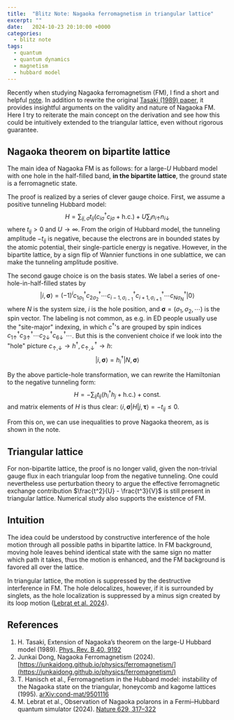```yaml
---
title:  "Blitz Note: Nagaoka ferromagnetism in triangular lattice"
excerpt: ""
date:   2024-10-23 20:10:00 +0000
categories:
  - blitz note
tags:
  - quantum
  - quantum dynamics
  - magnetism
  - hubbard model
---
```


Recently when studying Nagaoka ferromagnetism (FM), I find a short and helpful [note](https://junkaidong.github.io/physics/ferromagnetism/). In addition to rewrite the original [Tasaki (1989) paper](#references), it provides insightful arguments on the validity and nature of Nagaoka FM. Here I try to reiterate the main concept on the derivation and see how this could be intuitively extended to the triangular lattice, even without rigorous guarantee.

## Nagaoka theorem on bipartite lattice

The main idea of Nagaoka FM is as follows: for a large-$U$ Hubbard model with one hole in the half-filled band, **in the bipartite lattice**, the ground state is a ferromagnetic state.

The proof is realized by a series of clever gauge choice. First, we assume a positive tunneling Hubbard model:
$$
H = \sum_{ij, \sigma} t_{ij} (c_{i\sigma}^\dagger c_{j\sigma} + \text{h.c.}) + U \sum_i n_{i\uparrow} n_{i\downarrow}
$$
where $t_{ij}>0$ and $U\to\infty$. From the origin of Hubbard model, the tunneling amplitude $-t_{ij}$ is negative, because the electrons are in bounded states by the atomic potential, their single-particle energy is negative. However, in the bipartite lattice, by a sign flip of Wannier functions in one sublattice, we can make the tunneling amplitude positive.

The second gauge choice is on the basis states. We label a series of one-hole-in-half-filled states by
$$
|i,\boldsymbol{\sigma}\rangle = (-1)^i c^\dagger_{1\sigma_1} c^\dagger_{2\sigma_2} \cdots c^\dagger_{i-1,\sigma_{i-1}} c^\dagger_{i+1,\sigma_{i+1}} \cdots c^\dagger_{N\sigma_N}|0\rangle
$$
where $N$ is the system size, $i$ is the hole position, and $\boldsymbol{\sigma}=(\sigma_1,\sigma_2,\cdots)$ is the spin vector. The labeling is not common, as e.g. in ED people usually use the "site-major" indexing, in which $c^\dagger$'s are grouped by spin indices $c^\dagger_{1\uparrow}c^\dagger_{3\uparrow}\cdots c^\dagger_{2\downarrow}c^\dagger_{6\downarrow}\cdots$. But this is the convenient choice if we look into the "hole" picture $c_{\uparrow,\downarrow} \to h^\dagger,\, c^\dagger_{\uparrow,\downarrow} \to h$:
$$
|i,\boldsymbol{\sigma}\rangle = h^\dagger_i|N,\boldsymbol{\sigma}\rangle
$$

By the above particle-hole transformation, we can rewrite the Hamiltonian to the negative tunneling form:
$$
H = - \sum_{ij} t_{ij} (h_{i}^\dagger h_{j} + \text{h.c.}) + \text{const.}
$$
and matrix elements of $H$ is thus clear: $\langle i,\boldsymbol{\sigma}|H| j,\boldsymbol{\tau}\rangle = -t_{ij} \le 0$.

From this on, we can use inequalities to prove Nagaoka theorem, as is shown in the note.

## Triangular lattice

For non-bipartite lattice, the proof is no longer valid, given the non-trivial gauge flux in each triangular loop from the negative tunneling. One could nevertheless use perturbation theory to argue the effective ferromagnetic exchange contribution $\frac{t^2}{U} - \frac{t^3}{V}$ is still present in triangular lattice. Numerical study also supports the existence of FM.

## Intuition

The idea could be understood by constructive interference of the hole motion through all possible paths in bipartite lattice. In FM background, moving hole leaves behind identical state with the same sign no matter which path it takes, thus the motion is enhanced, and the FM background is favored all over the lattice.

In triangular lattice, the motion is suppressed by the destructive interference in FM. The hole delocalizes, however, if it is surrounded by singlets, as the hole localization is suppressed by a minus sign created by its loop motion ([Lebrat et al. 2024](#references)).

## References

1. H. Tasaki, Extension of Nagaoka’s theorem on the large-U Hubbard model (1989). [Phys. Rev. B 40, 9192](https://journals.aps.org/prb/abstract/10.1103/PhysRevB.40.9192)
2. Junkai Dong, Nagaoka Ferromagnetism (2024). [https://junkaidong.github.io/physics/ferromagnetism/](https://junkaidong.github.io/physics/ferromagnetism/)
3. T. Hanisch et al., Ferromagnetism in the Hubbard model: instability of the Nagaoka state on the triangular, honeycomb and kagome lattices (1995). [arXiv:cond-mat/9501116](https://arxiv.org/abs/cond-mat/9501116)
4. M. Lebrat et al., Observation of Nagaoka polarons in a Fermi–Hubbard quantum simulator (2024). [Nature 629, 317–322](https://www.nature.com/articles/s41586-024-07272-9)
